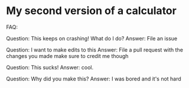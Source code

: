 # My second version of a calculator
FAQ: 

Question: This keeps on crashing! What do I do?
Answer: File an issue 

Question: I want to make edits to this
Answer: File a pull request with the changes you made make sure to credit me though 

Question: This sucks!
Answer: cool.

Question: Why did you make this?
Answer: I was bored and it's not hard
